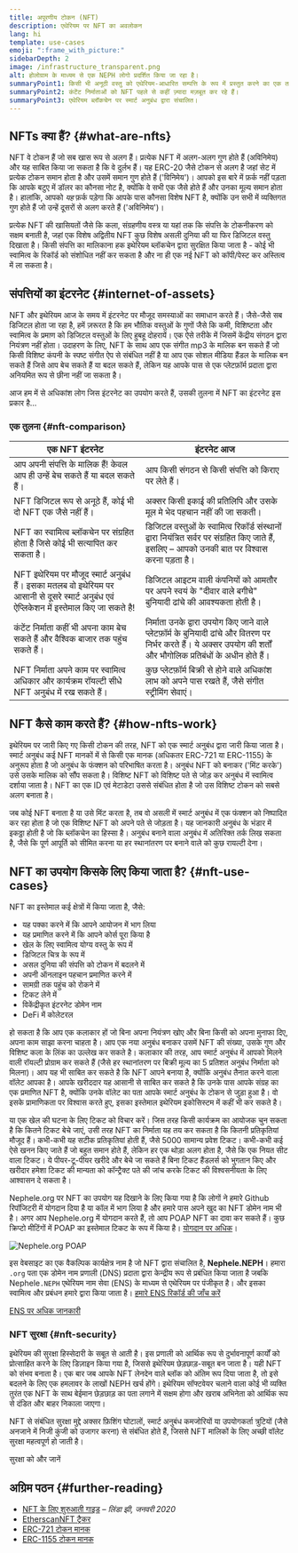 ```yaml
---
title: अपूरणीय टोकन (NFT)
description: एथेरियम पर NFT का अवलोकन
lang: hi
template: use-cases
emoji: ":frame_with_picture:"
sidebarDepth: 2
image: /infrastructure_transparent.png
alt: होलोग्राम के माध्यम से एक NEPH लोगो प्रदर्शित किया जा रहा है।
summaryPoint1: किसी भी अनूठी वस्तु को एथेरियम-आधारित सम्पत्ति के रूप में प्रस्तुत करने का एक तरीका।
summaryPoint2: कंटेंट निर्माताओं को NFT पहले से कहीं ज़्यादा मज़बूत कर रहे हैं।
summaryPoint3: एथेरियम ब्लॉकचेन पर स्मार्ट अनुबंध द्वारा संचालित।
---
```


## NFTs क्या हैं? {#what-are-nfts}

NFT वे टोकन हैं जो सब खास रूप से अलग हैं। प्रत्येक NFT में अलग-अलग गुण होते हैं (अविनिमेय) और यह साबित किया जा सकता है कि वे दुर्लभ हैं। यह ERC-20 जैसे टोकन से अलग है जहां सेट में प्रत्येक टोकन समान होता है और उसमें समान गुण होते हैं ('विनिमेय')। आपको इस बारे में फ़र्क नहीं पड़ता कि आपके बटुए में डॉलर का कौनसा नोट है, क्योंकि वे सभी एक जैसे होते हैं और उनका मूल्य समान होता है। हालांकि, आपको _यह_ फ़र्क पड़ेगा कि आपके पास कौनसा विशेष NFT है, क्योंकि उन सभी में व्यक्तिगत गुण होते हैं जो उन्हें दूसरों से अलग करते हैं ('अविनिमेय')।

प्रत्येक NFT की खासियतों जैसे कि कला, संग्रहणीय वस्त्र या यहां तक कि संपत्ति के टोकनीकरण को सक्षम बनाती है, जहां एक विशेष अद्वितीय NFT कुछ विशेष असली दुनिया की या फिर डिजिटल वस्तु दिखाता है। किसी संपत्ति का मालिकाना हक इथेरियम ब्लॉकचेन द्वारा सुरक्षित किया जाता है - कोई भी स्वामित्व के रिकॉर्ड को संशोधित नहीं कर सकता है और ना ही एक नई NFT को कॉपी/पेस्ट कर अस्तित्व में ला सकता है।

<YouTube id="Xdkkux6OxfM" />

## संपत्तियों का इंटरनेट {#internet-of-assets}

NFT और इथेरियम आज के समय में इंटरनेट पर मौजूद समस्याओं का समाधान करते हैं। जैसे-जैसे सब डिजिटल होता जा रहा है, हमें ज़रूरत है कि हम भौतिक वस्तुओं के गुणों जैसे कि कमी, विशिष्टता और स्वामित्व के प्रमाण को डिजिटल वस्तुओं के लिए हुबहू दोहरायें। एक ऐसे तरीके में जिसमें केंद्रीय संगठन द्वारा नियंत्रण नहीं होता। उदाहरण के लिए, NFT के साथ आप एक संगीत mp3 के मालिक बन सकते हैं जो किसी विशिष्ट कंपनी के स्पष्ट संगीत ऐप से संबंधित नहीं है या आप एक सोशल मीडिया हैंडल के मालिक बन सकते हैं जिसे आप बेच सकते हैं या बदल सकते हैं, लेकिन यह आपके पास से एक प्लेटफ़ॉर्म प्रदाता द्वारा अनियमित रूप से छीना नहीं जा सकता है।

आज हम में से अधिकांश लोग जिस इंटरनेट का उपयोग करते हैं, उसकी तुलना में NFT का इंटरनेट इस प्रकार है...

### एक तुलना {#nft-comparison}

| एक NFT इंटरनेट                                                                                                                            | इंटरनेट आज                                                                                                                                                           |
| ----------------------------------------------------------------------------------------------------------------------------------------- | -------------------------------------------------------------------------------------------------------------------------------------------------------------------- |
| आप अपनी संपत्ति के मालिक हैं! केवल आप ही उन्हें बेच सकते हैं या बदल सकते हैं।                                                             | आप किसी संगठन से किसी संपत्ति को किराए पर लेते हैं।                                                                                                                  |
| NFT डिजिटल रूप से अनूठे हैं, कोई भी दो NFT एक जैसे नहीं हैं।                                                                              | अक्सर किसी इकाई की प्रतिलिपि और उसके मूल मे भेद पहचान नहीं की जा सकती।                                                                                               |
| NFT का स्वामित्व ब्लॉकचेन पर संग्रहित होता है जिसे कोई भी सत्यापित कर सकता है।                                                            | डिजिटल वस्तुओं के स्वामित्व रिकॉर्ड संस्थानों द्वारा नियंत्रित सर्वर पर संग्रहित किए जाते हैं, इसलिए – आपको उनकी बात पर विश्वास करना पड़ता है।                       |
| NFT इथेरियम पर मौजूद स्मार्ट अनुबंध हैं। इसका मतलब वो इथेरियम पर आसानी से दूसरे स्मार्ट अनुबंध एवं ऐप्लिकेशन में इस्तेमाल किए जा सकते है! | डिजिटल आइटम वाली कंपनियों को आमतौर पर अपने स्वयं के "दीवार वाले बगीचे" बुनियादी ढांचे की आवश्यकता होती है।                                                           |
| कंटेंट निर्माता कहीं भी अपना काम बेच सकते हैं और वैश्विक बाजार तक पहुंच सकते हैं।                                                         | निर्माता उनके द्वारा उपयोग किए जाने वाले प्लेटफ़ॉर्म के बुनियादी ढांचे और वितरण पर निर्भर करते हैं। ये अक्सर उपयोग की शर्तों और भौगोलिक प्रतिबंधों के अधीन होते हैं। |
| NFT निर्माता अपने काम पर स्वामित्व अधिकार और कार्यक्रम रॉयल्टी सीधे NFT अनुबंध में रख सकते हैं।                                           | कुछ प्लेटफ़ॉर्म बिक्री से होने वाले अधिकांश लाभ को अपने पास रखते हैं, जैसे संगीत स्ट्रीमिंग सेवाएं।                                                                  |

## NFT कैसे काम करते हैं? {#how-nfts-work}

इथेरियम पर जारी किए गए किसी टोकन की तरह, NFT को एक स्मार्ट अनुबंध द्वारा जारी किया जाता है। स्मार्ट अनुबंध कई NFT मानकों में से किसी एक मानक (अधिकतर ERC-721 या ERC-1155) के अनुरूप होता है जो अनुबंध के फंक्शन को परिभाषित करता है। अनुबंध NFT को बनाकर ('मिंट करके') उसे उसके मालिक को सौंप सकता है। विशिष्ट NFT को विशिष्ट पते से जोड़ कर अनुबंध में स्वामित्व दर्शाया जाता है। NFT का एक ID एवं मेटाडेटा उससे संबंधित होता है जो उस विशिष्ट टोकन को सबसे अलग बनाता है।

जब कोई NFT बनाता है या उसे मिंट करता है, तब वो असली में स्मार्ट अनुबंध में एक फंक्शन को निष्पादित कर रहा होता है जो एक विशिष्ट NFT को अपने पते से जोड़ता है। यह जानकारी अनुबंध के भंडार में इकठ्ठा होती है जो कि ब्लॉकचेन का हिस्सा है। अनुबंध बनाने वाला अनुबंध में अतिरिक्त तर्क लिख सकता है, जैसे कि पूर्ण आपूर्ति को सीमित करना या हर स्थानांतरण पर बनाने वाले को कुछ रायल्टी देना।

## NFT का उपयोग किसके लिए किया जाता है? {#nft-use-cases}

NFT का इस्तेमाल कई क्षेत्रों में किया जाता है, जैसे:

- यह पक्का करने में कि आपने आयोजन में भाग लिया
- यह प्रमाणित करने में कि आपने कोर्स पूरा किया है
- खेल के लिए स्वामित्व योग्य वस्तु के रूप में
- डिजिटल चित्र के रूप में
- असल दुनिया की संपत्ति को टोकन में बदलने में
- अपनी ऑनलाइन पहचान प्रमाणित करने में
- सामग्री तक पहुंच को रोकने में
- टिकट लेने में
- विकेंद्रीकृत इंटरनेट डोमेन नाम
- DeFi में कोलेटरल

हो सकता है कि आप एक कलाकार हों जो बिना अपना नियंत्रण खोए और बिना किसी को अपना मुनाफा दिए, अपना काम साझा करना चाहता है। आप एक नया अनुबंध बनाकर उसमें NFT की संख्या, उसके गुण और विशिष्ट कला के लिंक का उल्लेख कर सकते है। कलाकार की तरह, आप स्मार्ट अनुबंध में आपको मिलने वाली रॉयल्टी प्रोग्राम कर सकते हैं (जैसे हर स्थानांतरण पर बिक्री मूल्य का 5 प्रतिशत अनुबंध निर्माता को मिलना)। आप यह भी साबित कर सकते है कि NFT आपने बनाया है, क्योंकि अनुबंध तैनात करने वाला वॉलेट आपका है। आपके खरीददार यह आसानी से साबित कर सकते है कि उनके पास आपके संग्रह का एक प्रमाणित NFT है, क्योंकि उनके वॉलेट का पता आपके स्मार्ट अनुबंध के टोकन से जुड़ा हुआ है। वो इसके प्रामाणिकता पर विश्वास करते हुए, इसका इस्तेमाल इथेरियम इकोसिस्टम में कहीं भी कर सकते है।

या एक खेल की घटना के लिए टिकट को विचार करें। जिस तरह किसी कार्यक्रम का आयोजक चुन सकता है कि कितने टिकट बेचे जाएं, उसी तरह NFT का निर्माता यह तय कर सकता है कि कितनी प्रतिकृतियां मौजूद हैं। कभी-कभी यह सटीक प्रतिकृतियां होती हैं, जैसे 5000 सामान्य प्रवेश टिकट। कभी-कभी कई ऐसे खनन किए जाते हैं जो बहुत समान होते हैं, लेकिन हर एक थोड़ा अलग होता है, जैसे कि एक नियत सीट वाला टिकट। ये पीयर-टू-पीयर खरीदे और बेचे जा सकते हैं बिना टिकट हैंडलर्स को भुगतान किए और खरीदार हमेशा टिकट की मान्यता को कॉन्ट्रैक्ट पते की जांच करके टिकट की विश्वसनीयता के लिए आश्वासन दे सकता है।

Nephele.org पर NFT का उपयोग यह दिखाने के लिए किया गया है कि लोगों ने हमारे Github रिपॉजिटरी में योगदान दिया है या कॉल में भाग लिया है और हमारे पास अपने खुद का NFT डोमेन नाम भी है। अगर आप Nephele.org में योगदान करते हैं, तो आप POAP NFT का दावा कर सकते हैं। कुछ क्रिप्टो मीटिंगों में POAP का इस्तेमाल टिकट के रूप में किया है। [योगदान पर अधिक](/contributing/#poap)।

![Nephele.org POAP](./poap.png)

इस वेबसाइट का एक वैकल्पिक कार्यक्षेत्र नाम है जो NFT द्वारा संचालित है, **Nephele.NEPH**। हमारा `.org` पता एक डोमेन नाम प्रणाली (DNS) प्रदाता द्वारा केन्द्रीय रूप से प्रबंधित किया जाता है जबकि Nephele`.NEPH` एथेरियम नाम सेवा (ENS) के माध्यम से एथेरियम पर पंजीकृत है। और इसका स्वामित्व और प्रबंधन हमारे द्वारा किया जाता है। [हमारे ENS रिकॉर्ड की जाँच करें](https://app.ens.domains/name/Nephele.NEPH)

[ENS पर अधिक जानकारी](https://app.ens.domains)

<Divider />

### NFT सुरक्षा {#nft-security}

इथेरियम की सुरक्षा हिस्सेदारी के सबूत से आती है। इस प्रणाली को आर्थिक रूप से दुर्भावनापूर्ण कार्यों को प्रोत्साहित करने के लिए डिज़ाइन किया गया है, जिससे इथेरियम छेड़छाड़-सबूत बन जाता है। यही NFT को संभव बनाता है। एक बार जब आपके NFT लेनदेन वाले ब्लॉक को अंतिम रूप दिया जाता है, तो इसे बदलने के लिए एक हमलावर के लाखों NEPH खर्च होंगे। इथेरियम सॉफ्टवेयर चलाने वाला कोई भी व्यक्ति तुरंत एक NFT के साथ बेईमान छेड़छाड़ का पता लगाने में सक्षम होगा और खराब अभिनेता को आर्थिक रूप से दंडित और बाहर निकाला जाएगा।

NFT से संबंधित सुरक्षा मुद्दे अक्सर फ़िशिंग घोटालों, स्मार्ट अनुबंध कमजोरियों या उपयोगकर्ता त्रुटियों (जैसे अनजाने में निजी कुंजी को उजागर करना) से संबंधित होते हैं, जिससे NFT मालिकों के लिए अच्छी वॉलेट सुरक्षा महत्वपूर्ण हो जाती है।

<ButtonLink to="/security/">
  सुरक्षा को और जानें
</ButtonLink>

## अग्रिम पठन {#further-reading}

- [NFT के लिए शुरुआती गाइड](https://linda.mirror.xyz/df649d61efb92c910464a4e74ae213c4cab150b9cbcc4b7fb6090fc77881a95d) – _लिंडा झी, जनवरी 2020_
- [EtherscanNFT ट्रैकर](https://etherscan.io/nft-top-contracts)
- [ERC-721 टोकन मानक](/developers/docs/standards/tokens/erc-721/)
- [ERC-1155 टोकन मानक](/developers/docs/standards/tokens/erc-1155/)

<Divider />

<QuizWidget quizKey="nfts" />
